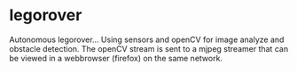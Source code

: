 # legorover
Autonomous legorover...
Using sensors and openCV for image analyze and obstacle detection. The openCV stream is sent to a mjpeg streamer that can be viewed in a webbrowser (firefox) on the same network.
